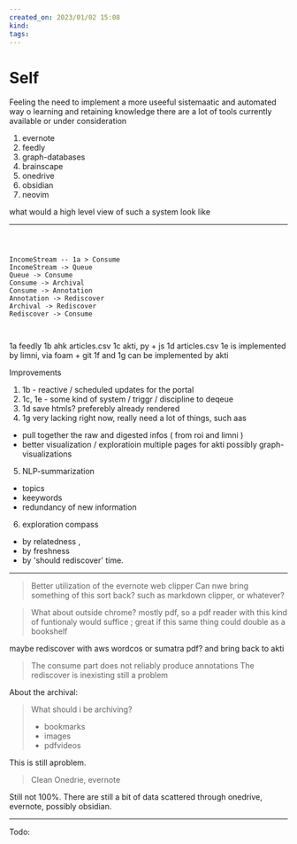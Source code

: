 ```yaml
---
created_on: 2023/01/02 15:08
kind:
tags:
---
```


# Self



Feeling the need to implement a more useeful sistemaatic and automated way o learning and retaining knowledge
there are a lot of tools currently available or under consideration
1. evernote
2. feedly
3. graph-databases
4. brainscape
5. onedrive
6. obsidian
7. neovim

what would a high level view of such a system look like


___

```mermaid



IncomeStream -- 1a > Consume
IncomeStream -> Queue 
Queue -> Consume
Consume -> Archival 
Consume -> Annotation 
Annotation -> Rediscover
Archival -> Rediscover
Rediscover -> Consume



```

1a feedly
1b ahk articles.csv
1c akti, py + js
1d articles.csv
1e is implemented by limni, via foam + git
1f and 1g can be implemented by akti

Improvements

1. 1b - reactive / scheduled updates for the portal
2. 1c, 1e - some kind of system / triggr / discipline to deqeue
3. 1d save htmls? preferebly already rendered
4. 1g very lacking right now, really need a lot of things, such aas

* pull together the raw and digested infos ( from roi and limni )
* better visualization / exploratioin
    multiple pages for akti
    possibly graph-visualizations

5. NLP-summarization

* topics
* keeywords
* redundancy of new information

6. exploration compass

* by relatedness ,
* by freshness
* by 'should rediscover' time.

___

> Better utilization of the evernote web clipper
Can nwe bring something of this sort back? such as markdown clipper, or whatever?

> What about outside chrome? mostly pdf, so a pdf reader with this kind of funtionaly would suffice ; great if this same thing could double as a bookshelf

maybe rediscover with aws wordcos or sumatra pdf?  and bring back to akti

>The consume part does not reliably produce annotations
> The rediscover is inexisting
still a problem

About the archival:

> What should i be archiving?
>
> * bookmarks
> * images
> * pdfvideos

This is still aproblem.

> Clean Onedrie, evernote

Still not 100%. There are still a bit of data scattered through onedrive, evernote, possibly obsidian.

___

Todo:
